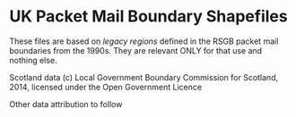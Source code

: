 # UK Packet Mail Boundary Shapefiles

These files are based on *legacy regions* defined in the RSGB packet mail boundaries from the 1990s. They are relevant ONLY for that use and nothing else. 

Scotland data (c) Local Government Boundary Commission for Scotland, 2014, licensed under the Open Government Licence

Other data attribution to follow
